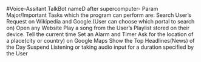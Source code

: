  #Voice-Assitant TalkBot nameD after supercomputer- Param   
    Major/Important Tasks which the program can perform are:
 Search User’s Request on Wikipedia and Google.(User can choose which portal to search on)
 Open any Website
 Play a song from the User’s Playlist stored on their device.
 Tell the current time
 Set an Alarm and Timer
 Ask for the location of a place(city or country) on Google Maps
 Show the Top Headlines(News) of the Day
 Suspend Listening or taking audio input for a duration specified by the User
